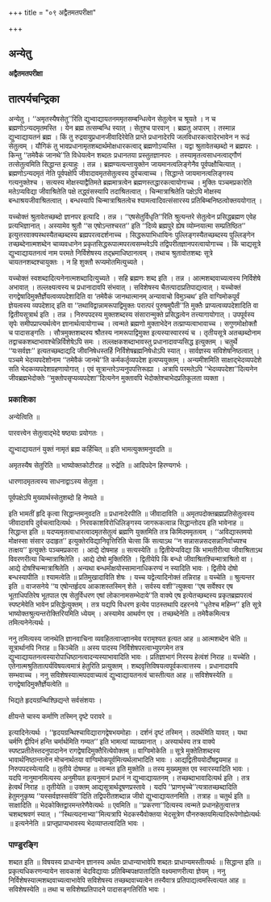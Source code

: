 +++
title = "०९ अद्वैतमतपरीक्षा"

+++


## अन्येतु

**अद्वैतमतपरीक्षा**

## **तात्पर्यचन्द्रिका**

अन्येतु । ‘‘अमृतस्यैषसेतु’’रिति द्युभ्वाद्यायतनममृतसम्बन्धित्वेन सेतुत्वेन च श्रूयते । न च ब्रह्मणोऽन्यदमृतमस्ति । येन ब्रह्म तत्सम्बन्धि स्यात् । सेतुश्च पारवान् । ब्रह्मतु अपारम् । तस्मान्न द्युभ्वाद्यायतनं ब्रह्म । किं तु रुद्रवायुप्रधानजीवादिरेवेति प्राप्ते प्रधानादेरपि जलविधारकत्वादेरभावेन न रूढं सेतुत्वम् । यौगिकं तु भावप्रधानामृतशब्दार्थमोक्षधारकत्वाद् ब्रह्मणोऽप्यस्ति । यद्वा श्रुतावेतच्छब्दो न ब्रह्मपरः । किन्तु ‘‘तमेवैकं जानथे’’ति विधेयत्वेन शब्दतः प्रधानतया प्रस्तुतज्ञानपरः । तस्यामृतत्वसाधनत्वाद्गौणं तत्सेतुत्वमिति सिद्धान्त इत्याहुः । तन्न । ब्रह्मण्यत्यन्तायुक्तेन जायमानत्वलिङ्गेनैव पूर्वपक्षौचित्यात् । ब्रह्मणोऽन्यदमृतं नेति पूर्वपक्षेपि जीवादावमृतसेतुत्वस्य दुर्वचत्वाच्च । सिद्धान्ते जायमानत्वलिङ्गस्य गत्यनुक्तेश्च । सत्यस्य मोक्षस्याद्वैतिमते ब्रह्ममात्रत्वेन ब्रह्मणस्तद्धारकत्वायोगाच्च । मुक्तिः पञ्चमप्रकारेति मतेऽप्यविद्या जीवाश्रितेति पक्षे तद्ध्वंसस्यापि तदाश्रितत्वात् । चिन्मात्राश्रितेति पक्षेऽपि मोक्षस्य बन्धाश्रयजीवाश्रितत्वात् । बन्धस्यापि चिन्मात्राश्रितत्वेच श्यामत्वादिवत्संसारस्य प्रतिबिम्बनिष्ठत्वोक्तययोगात् ।

यच्चोक्तं श्रुतावेतच्छब्दो ज्ञानपर इत्यादि । तन्न । ‘‘एषसेतुर्विधृति’’रिति श्रुत्यन्तरे सेतुत्वेन प्रसिद्धब्रह्मण एवेह प्रत्यभिज्ञानात् । अस्यामेव श्रुतौ ‘‘स एषोऽन्तश्चरत’’ इति ‘‘दिव्ये ब्रह्मपुरे ह्येष व्योम्नयात्मा सम्प्रतिष्ठित’’ इत्युत्तरवाक्यस्थस्यैतच्छब्दस्य ब्रह्मपरत्वदर्शनाच्च । सिद्धरूपाभिधायिनः पुल्लिङ्गस्यैतच्छब्दस्य पुल्लिङ्गेन तच्छब्देनात्मशब्देन चाव्यवधानेन प्रकृतसिद्धरूपात्मपरत्वसम्भवेऽपि तद्विपरीतज्ञानपरत्वायोगाच्च । किं चाद्यसूत्रे द्युभ्वाद्यायतनत्वं नाम परमते निर्विशेषस्य तद्भ्रमाधिष्ठानत्वम् । तथाच श्रुतावोतशब्दः सूत्रे चायतनशब्दश्चायुक्तः । न हि शुक्तौ रूप्यमोतमित्युच्यते ।

यच्चोक्तं स्वशब्दादित्यनेनात्मशब्दादित्युच्यते । सहि ब्रह्मणः शब्द इति । तन्न । आत्मशब्दवाच्यत्वस्य निर्विशेषे अभावात् । तल्लक्ष्यत्वस्य च प्रधानादावपि संभवात् । सविशेषस्य चैतत्पादाप्रतिपाद्यत्वात् । यच्चोक्तं रागद्वेषादिमुक्तैर्ज्ञेयत्वव्यपदेशादिति वा ‘तमेवैकं जानथात्मानम् अन्यावाचो विमुञ्चथ’ इति वाग्विमोकपूर्वं ज्ञेयत्वस्य व्यपदेशाद् इति वा ‘‘तथाविद्वान्नामरूपाद्विमुक्तः परात्परं पुरुषमुपैती’’ति मुक्तैः प्राप्यत्वव्यपदेशादिति वा द्वितीयसूत्रार्थ इति । तन्न । निरुपपदस्य मुक्तशब्दस्य संसारान्मुक्ते प्रसिद्धत्वेन तत्त्यागायोगात् । उपपूर्वस्य सृपेः समीपप्राप्त्यर्थत्वेन ज्ञानार्थत्वायोगाच्च । त्वन्मते ब्रह्मणो मुक्ताभेदेन तत्प्राप्यत्वाभावाच्च । सगुणमोक्षोक्तौ च पादासङ्गतिः । सौत्रमुक्तशब्दस्य श्रौतस्य नामरूपाद्विमुक्त इत्यस्यास्वारस्यं च । तृतीयसूत्रे अतच्छब्दोनाम तद्वाचकशब्दाभावश्चेन्निर्विशेषेऽपि समः । तल्लक्षकशब्दाभावस्तु प्रधानादावप्यसिद्ध इत्युक्तम् । चतुर्थे ‘‘यःसर्वज्ञः’’ इत्यतच्छब्दाद्यदि जीवनिषेधस्तर्हि निर्विशेषब्रह्मनिषेधोऽपि स्यात् । सार्वज्ञस्य सविशेषनिष्ठत्वात् । पञ्चमे भेदव्यपदेशोनाम ‘‘तमेवैकं जानथे’’ति कर्मकर्तृव्यपदेश इत्यप्ययुक्तम् । अन्यमीशमिति साक्षाद्भेदव्यपदेशे सति भेदकव्यपदेशग्रहणायोगात् । एवं सूत्रान्तरेऽप्यनुपपत्तिरूह्या । अत्रापि परमतेऽपि ‘‘भेदव्यपदेशा’’दित्यनेन जीवब्रह्मभेदोक्तेः ‘‘मुक्तोपसृप्यव्यपदेशा’’दित्यनेन मुक्तावपि भेदोक्तेश्चाभेदप्रतिकूलता व्यक्ता ।

### **प्रकाशिका**

अन्येत्विति ॥

पारवत्त्वेन सेतुत्वाद्भेदे षष्ठ्याः प्रयोगतः ।

द्युभ्वाद्यायतनं युक्तं नामृतं ब्रह्म कर्हिचित् ॥ इति भामत्युक्तमनुवदति ॥

अमृतस्यैष सेतुरिति ॥ भाष्योक्तकोटीराह ॥ रुद्रेति ॥ आदिपदेन हिरण्यगर्भः ।

धारणादमृतत्वस्य साधनाद्वाऽस्य सेतुता ।

पूर्वपक्षेऽपि मुख्यार्थस्सेतुशब्दो हि नेष्यते ॥

इति भामतीं हृदि कृत्वा सिद्धान्तमनुवदति ॥ प्रधानादेरपीति ॥ जीवादाविति ॥ अमृतपदोक्तब्रह्मप्रतिसेतुत्वस्य जीवादावपि दुर्वचत्वादित्यर्थः । निरवकाशविरोधिलिङ्गस्य जागरूकत्वान्न सिद्धान्तोदय इति भावेनाह ॥ सिद्धान्त इति ॥ यदप्यमृतत्वाधारत्वादमृतसेतुत्वं ब्रह्मणि युक्तमिति तत्र किमिदममृतत्वम् । ‘‘अविद्यास्तमयो मोक्षस्सा संसार उदाहृत’’ इत्युक्तेरविद्यानिवृत्तिरिति चेत्सा किं सत्याऽथ ‘‘न सन्नासन्नसदसन्नानिर्वाच्यश्च तत्क्षय’’ इत्युक्तेः पञ्चमप्रकारा । आद्ये दोषमाह ॥ सत्यस्येति ॥ द्वितीयेप्यविद्या किं भामतीरीत्या जीवाश्रिताऽथ विवरणरीत्या चिन्मात्राश्रितेति । आद्ये दोषो मुक्तिरिति । द्वितीयेपि किं बन्धो जीवाश्रितश्चिन्मात्राश्रितो वा । आद्ये दोषश्चिन्मात्राश्रितेति । अन्यथा बन्धमोक्षयोस्सामानाधिकरण्यं न स्यादिति भावः । द्वितीये दोषो बन्धस्यापीति ॥ श्यामत्वेति ॥ प्रतिमुखादाविति शेषः । यच्च यद्वेत्यादिनोक्तं तन्निराह ॥ यच्चेति ॥ श्रुत्यन्तर इति ॥ वाजसनेये ‘‘य एषोन्तर्हृदय आकाशस्तस्मिन् शेते । सर्वस्य वशी’’त्युक्त्वा ‘‘एष सर्वेश्वर एष भूताधिपतिरेष भूतपाल एष सेतुर्विधरण एषां लोकानामसम्भेदाये’’ति वाक्ये एष इत्येतच्छब्दस्य प्रकृतब्रह्मपरत्वं स्पष्टमेवेति भावेन प्रसिद्धेत्युक्तम् । तत्र यद्यपि विधरण इत्येव पाठस्तथापि दहरनये ‘‘धृतेश्च महिम्न’’ इति सूत्रे भाष्योक्तश्रुत्यन्तरोक्तिरियमिति ध्येयम् । अस्यामेव आथर्वण एव । तच्छब्देनेति ॥ तमेवैकमित्यत्र तमित्यनेनेत्यर्थः ।

ननु तमित्यस्य जानथेति ज्ञानवाचिना व्यवहितत्वाज्ज्ञानमेव परामृश्यत इत्यत आह ॥ आत्मशब्देन चेति ॥ सूत्रार्थानपि निराह ॥ किञ्चेति ॥ अस्य पादस्य निर्विशेषपरत्वाभ्युपगमेन तत्र द्युभ्वाद्यायतनत्वस्यारोपाधिष्ठानत्वादन्यस्याभावादिति भावः । प्रतिज्ञाभागं निरस्य हेत्वंशं निराह ॥ यच्चेति । एतेनात्मश्रुतितात्पर्यविषयत्वमात्रं हेतुरिति प्रत्युक्तम् । शब्दवृत्तिविषयत्वपूर्वकत्वात्तस्य । प्रधानादावपि सम्भवाच्च । ननु सविशेषस्यात्मपदवाच्यत्वं द्युभ्वाद्यायतनत्वं चास्तीत्यत आह ॥ सविशेषस्येति ॥ रागद्वेषादिमुक्तैर्ज्ञेयत्वेति ॥

भिद्यते हृदयग्रन्थिश्छिद्यन्ते सर्वसंशयाः ।

क्षीयन्ते चास्य कर्माणि तस्मिन् दृष्टे परावरे ॥

इत्यादिनेत्यर्थः । ‘‘हृदयग्रन्थिश्चाविद्यारागद्वेषभयमोहाः । दर्शनं दृष्टं तस्मिन् । तदर्थमिति यावत् । यथा चर्मणि द्वीपिनं हन्ति चर्मार्थमिति गम्यत’’ इति भामत्यां व्याख्यानात् । अस्यार्थस्य तत्र वाक्ये स्पष्टप्रतीतेस्तदनुपादानेन रागद्वेषादिमुक्तैरित्येवोक्तम् ॥ वाग्विमोकेति ॥ सूत्रे मुक्तेतिशब्दस्य भावार्थनिष्ठान्तत्वेन मोचनार्थतया वाग्विमोकपूर्वमित्यर्थलाभादिति भावः । आद्यद्वितीययोर्दोषद्वयमाह ॥ निरुपपदस्येत्यादि ॥ तृतीये दोषमाह ॥ त्वन्मत इति मुक्तेति ॥ तस्य मुख्यमुक्त एव स्वारस्यादिति भावः । यदपि नानुमानमित्यस्य अनुमीयत इत्यनुमानं प्रधानं न द्युभ्वाद्यायतनम् । तच्छब्दाभावादित्यर्थ इति । तत्र हेत्वर्थं निराह ॥ तृतीयेति ॥ उक्तम् आद्यसूत्रार्थदूषणप्रस्तावे । यदपि ‘‘प्राणभृच्चे’’त्यत्रातच्छब्दादिति हेतुमनुकृष्य ‘‘यस्सर्वज्ञस्सर्ववि’’दिति तद्विपरीतशब्दान्न जीवो द्युभ्वाद्यायतनमिति । तत्राह ॥ चतुर्थ इति ॥ साक्षादिति ॥ भेदकोक्तिद्वारमन्तरेणैवेत्यर्थः ॥ एवमिति ॥ ‘‘प्रकरणा’’दित्यस्य त्वन्मते प्रधानहेतुत्वात्तत्र चशब्दश्रवणं स्यात् । ‘‘स्थित्यदनाभ्या’’मित्यत्रापि भेदकस्यैवोक्तया भेदसूत्रेण पौनरुक्तयमित्यादिरूपेणोह्येत्यर्थः ॥ इत्यनेनेति ॥ प्राप्तृप्राप्यभावस्य भेदव्याप्तत्वादिति भावः ।

### **पाण्डुरङ्गि**

शब्दत इति ॥ विषयस्य प्राधान्येन ज्ञानस्य अर्थतः प्राधान्याभावेपि शब्दतः प्राधान्यमस्तीत्यर्थः ॥ सिद्धान्त इति ॥ प्रकृत्यधिकरणन्यायेन सावकाशं चेदविद्यायाः प्रतिबिम्बपक्षपातादिति वक्ष्यमाणरीत्या ज्ञेयम् । ननु निर्विशेषस्यात्मशब्दवाच्यत्वाभावेपि सविशेषस्य तच्छब्दवाच्यत्वेन तस्यैवात्र प्रतिपाद्यत्वमस्त्वित्यत आह ॥ सविशेषस्येति ॥ तथा च सविशेषप्रतिपादने पादासङ्गतिरिति भावः ।

